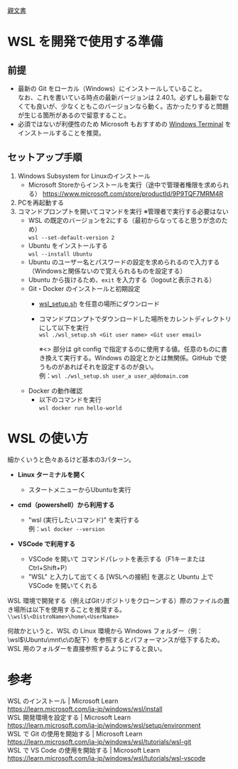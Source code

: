 [親文書](../README.md)

# WSL を開発で使用する準備

## 前提
- 最新の Git をローカル（Windows）にインストールしていること。  
なお、これを書いている時点の最新バージョンは 2.40.1。必ずしも最新でなくても良いが、少なくともこのバージョンなら動く。古かったりすると問題が生じる箇所があるので留意すること。
- 必須ではないが利便性のため Microsoft もおすすめの [Windows Terminal](https://www.microsoft.com/store/productId/9N0DX20HK701) をインストールすることを推奨。

## セットアップ手順
<!-- おそらく不要、必要と判明したら復活させる
1.管理者権限でコマンドプロンプトを開いてコマンドを実行
	- WSL のインストールとアップデート
		`wsl --install && wsl --update`
-->
1. Windows Subsystem for Linuxのインストール
	- Microsoft Storeからインストールを実行（途中で管理者権限を求められる）
	https://www.microsoft.com/store/productId/9P9TQF7MRM4R
1. PCを再起動する
1. コマンドプロンプトを開いてコマンドを実行 ※管理者で実行する必要はない
	- WSL の既定のバージョンを2にする（最初からなってると思うが念のため）  
		`wsl --set-default-version 2`
	- Ubuntu をインストールする  
		`wsl --install Ubuntu`
	- Ubuntu のユーザー名とパスワードの設定を求められるので入力する（Windowsと関係ないので覚えられるものを設定する）
	- Ubuntu から抜けるため、`exit` を入力する（logoutと表示される）  
	- Git・Docker のインストールと初期設定
		- [wsl_setup.sh](../src/wsl_setup.sh) を任意の場所にダウンロード 
		- コマンドプロンプトでダウンロードした場所をカレントディレクトリにして以下を実行  
			`wsl ./wsl_setup.sh <Git user name> <Git user email>`  
			
			※<> 部分は git config で指定するのに使用する値。任意のものに書き換えて実行する。Windows の設定とかとは無関係。GitHub で使うものがあればそれを設定するのが良い。  
			例：`wsl ./wsl_setup.sh user_a user_a@domain.com`
	- Docker の動作確認  
		- 以下のコマンドを実行  
			`wsl docker run hello-world`
			
# WSL の使い方
細かくいうと色々あるけど基本の3パターン。

- **Linux ターミナルを開く**
	- スタートメニューからUbuntuを実行

- **cmd（powershell）から利用する**
	- "wsl (実行したいコマンド)" を実行する  
	例：`wsl docker --version`
		
- **VSCode で利用する**
	- VSCode を開いて コマンドパレットを表示する（F1キーまたはCtrl+Shift+P）
	- "WSL" と入力して出てくる [WSLへの接続] を選ぶと Ubuntu 上で VSCode を開いてくれる
		
WSL 環境で開発する（例えばGitリポジトリをクローンする）際のファイルの置き場所は以下を使用することを推奨する。  
`\\wsl$\<DistroName>\home\<UserName>`  

何故かというと、WSL の Linux 環境から Windows フォルダー（例：\\wsl$\Ubuntu\mnt\c\の配下）を参照するとパフォーマンスが低下するため。WSL 用のフォルダーを直接参照するようにすると良い。


# 参考
WSL のインストール | Microsoft Learn  
https://learn.microsoft.com/ja-jp/windows/wsl/install  
WSL 開発環境を設定する | Microsoft Learn  
https://learn.microsoft.com/ja-jp/windows/wsl/setup/environment  
WSL で Git の使用を開始する | Microsoft Learn  
https://learn.microsoft.com/ja-jp/windows/wsl/tutorials/wsl-git  
WSL で VS Code の使用を開始する | Microsoft Learn  
https://learn.microsoft.com/ja-jp/windows/wsl/tutorials/wsl-vscode  
